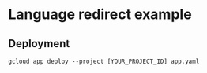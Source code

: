 Language redirect example
=========================

Deployment
----------

    gcloud app deploy --project [YOUR_PROJECT_ID] app.yaml
